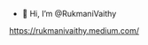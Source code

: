 - 👋 Hi, I’m @RukmaniVaithy

https://rukmanivaithy.medium.com/

<!---
RukmaniVaithy/RukmaniVaithy is a ✨ special ✨ repository because its `README.md` (this file) appears on your GitHub profile.
You can click the Preview link to take a look at your changes.
--->
